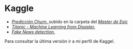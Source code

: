 # Kaggle
* <i><a href="https://www.kaggle.com/jvpasp/telecom-customer-churn-prediction">Predicción Churn.  </a></i> subido en la carpeta del <i><a href="https://github.com/JVPA/Curso-Esic/tree/master/Churn">Master de Esic</a></i>
* <i><a href="https://www.kaggle.com/jvpasp/titanic-machine-learning-from-disaster">Titanic - Machine Learning from Disaster.  </a></i>
* <i><a href="https://www.kaggle.com/jvpasp/fake-news-python">Fake News detection.</a></i>

Para consultar la última versión ir a mi perfil de Kaggel.


